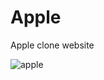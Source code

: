 # Apple
Apple clone website

![apple](https://github.com/shami16/Apple/assets/120793091/4c6733e5-62bd-438b-8ad3-420e002d2684)



